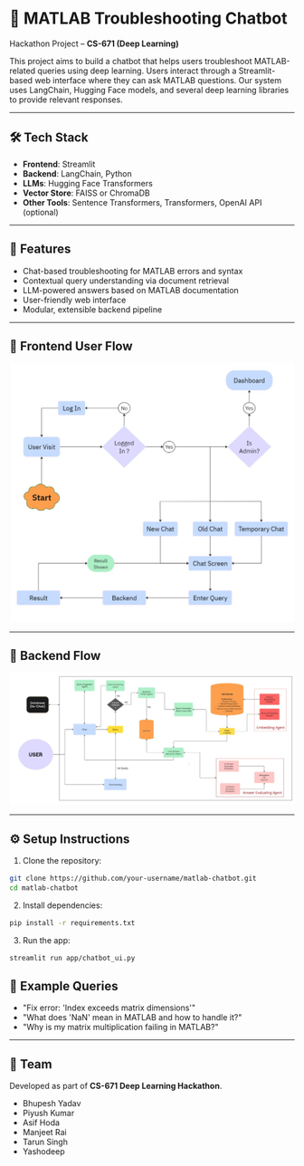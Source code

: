 # 🤖 MATLAB Troubleshooting Chatbot

Hackathon Project – **CS-671 (Deep Learning)**

This project aims to build a chatbot that helps users troubleshoot MATLAB-related queries using deep learning. Users interact through a Streamlit-based web interface where they can ask MATLAB questions. Our system uses LangChain, Hugging Face models, and several deep learning libraries to provide relevant responses.

---

## 🛠️ Tech Stack

- **Frontend**: Streamlit
- **Backend**: LangChain, Python
- **LLMs**: Hugging Face Transformers
- **Vector Store**: FAISS or ChromaDB
- **Other Tools**: Sentence Transformers, Transformers, OpenAI API (optional)

---

## 🚀 Features

- Chat-based troubleshooting for MATLAB errors and syntax
- Contextual query understanding via document retrieval
- LLM-powered answers based on MATLAB documentation
- User-friendly web interface
- Modular, extensible backend pipeline

---

## 🧩 Frontend User Flow

![Frontend User Flow 1](Frontend_UI.jpg)


---

## 🔧 Backend Flow

![Backend Flowchart](Backend_flow.jpg)

---

## ⚙️ Setup Instructions

1. Clone the repository:

```bash
git clone https://github.com/your-username/matlab-chatbot.git
cd matlab-chatbot
```
2. Install dependencies:

```bash
pip install -r requirements.txt
```

3. Run the app:

```bash
streamlit run app/chatbot_ui.py
```

## 📄 Example Queries
- "Fix error: 'Index exceeds matrix dimensions'"
- "What does 'NaN' mean in MATLAB and how to handle it?"
- "Why is my matrix multiplication failing in MATLAB?"
---

## 👥 Team

Developed as part of **CS-671 Deep Learning Hackathon**.

- Bhupesh Yadav
- Piyush Kumar
- Asif Hoda
- Manjeet Rai
- Tarun Singh
- Yashodeep